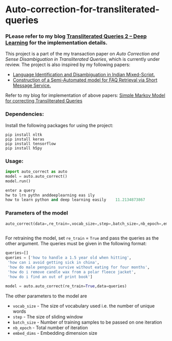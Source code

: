 # Auto-correction-for-transliterated-queries
### PLease refer to my blog [Transliterated Queries 2 – Deep Learning](https://deeplearn.school.blog/2017/01/05/__trashed/) for the implementation details.
This project is a part of the my transaction paper on *Auto Correction and Sense Disambiguation in Transliterated Queries*, which is currently under review. 
The project is also inspired by my following papers:
* [Language Identification and Disambiguation in Indian Mixed-Script.](http://link.springer.com/chapter/10.1007%2F978-3-319-28034-9_14)
* [Construction of a Semi-Automated model for FAQ Retrieval via Short Message Service.](http://dl.acm.org/citation.cfm?id=2838717)

Refer to my blog for implementation of above papers:  [Simple Markov Model for correcting Transliterated Queries](https://deeplearn.school.blog/2016/12/17/auto-correction-for-transliterated-queries/#more-63)
  
### Dependencies:
Install the following packages for using the project:

    pip install nltk
    pip install keras
    pip install tensorflow
    pip install h5py
  
### Usage:
```python
import auto_correct as auto
model = auto.auto_correct()
model.run()

enter a query
hw to lrn pythn anddeeplearning eas ily
how to learn python and deep learning easily    11.2134873867
```
### Parameters of the model
```python
auto_correct(data=,re_train=,vocab_size=,step=,batch_size=,nb_epoch=,embed_dims=)
        
```
For retraining the model, set `re_train` = `True` and pass the queries as the other argument. The queries must be given in the following format:
```python
queries=[]
queries = ['how to handle a 1.5 year old when hitting',
 'how can i avoid getting sick in china',
 'how do male penguins survive without eating for four months',
 'how do i remove candle wax from a polar fleece jacket',
 'how do i find an out of print book']

model = auto.auto_correct(re_train=True,data=queries)
```
The other parameters to the model are 
  -  `vocab_size` - The size of vocabulary used i.e. the number of unique words
  -  `step` - The size of sliding window
  -  `batch_size` - Number of training samples to be passed on one iteration
  -  `nb_epoch` - Total number of iteration
  -  `embed_dims` - Embedding dimension size
